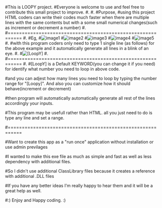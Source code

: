 #This is LOOPY project.
#Everyone is welcome to use and feel free to contribute this small project to improve.
#.
#.
#Purpose,
#using this project HTML coders can write their codes much faster when there are multiple lines with the same contents but with a some small numerical changes(such as increment or decrement a number)
#.
#===========================================================
#.
#Eg,
#<img src="/img1" alt="image1">
#<img src="/img2" alt="image2">
#<img src="/img3" alt="image3">
#<img src="/img4" alt="image4">
#<img src="/img5" alt="image5">
#.
#with this program coders only need to type 1 single line (as follows) for the above example and it automatically generate all lines in a blink of an eye.
#.
#<img src="/img[LoopY]" alt="[LoopY]">
#.
#===========================================================
#.
#[LoopY] is a Default KEYWORD(you can change it if you need) for identify what number you need to loop in above code.

#and you can adjest how many lines you need to loop by typing the number range for "[Loopy]". And also you can customize how it should behave(increment or decrement)

#then program will automatically automatically generate all rest of the lines accordingly your inputs. 


#This program may be usefull rather than HTML. all you just need to do is type any line and set a range. 

#===========================================================

#Want to create this app as a "run once" application without installation or use admin previlages

#I wanted to make this exe file as much as simple and fast as well as less dependency with additional files. 

#So I didn't use additional ClassLibrary files because it creates a reference with additional .DLL files

#If you have any better ideas I'm really happy to hear them and it will be a great help as well.



#:) Enjoy and Happy coding. :)
